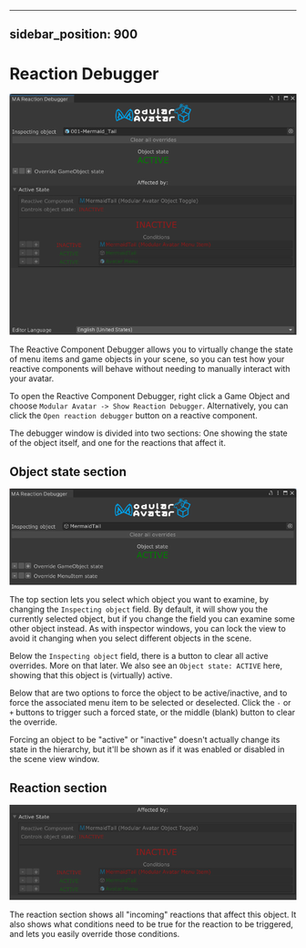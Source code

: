 ﻿
---
sidebar_position: 900
---

# Reaction Debugger

![Reaction Debugger](debugger-main-0.png)

The Reactive Component Debugger allows you to virtually change the state of menu items and game objects in your scene,
so you can test how your reactive components will behave without needing to manually interact with your avatar.

To open the Reactive Component Debugger,  right click a Game Object and choose `Modular Avatar -> Show Reaction Debugger`.
Alternatively, you can click the `Open reaction debugger` button on a reactive component.

The debugger window is divided into two sections: One showing the state of the object itself, and one for the reactions
that affect it.

## Object state section

![Top section of the debugger](top-section.png)

The top section lets you select which object you want to examine, by changing the `Inspecting object` field. By default,
it will show you the currently selected object, but if you change the field you can examine some other object instead.
As with inspector windows, you can lock the view to avoid it changing when you select different objects in the scene.

Below the `Inspecting object` field, there is a button to clear all active overrides. More on that later. We also see an
`Object state: ACTIVE` here, showing that this object is (virtually) active.

Below that are two options to force the object to be active/inactive, and to force the associated menu item to be selected
or deselected. Click the `-` or `+` buttons to trigger such a forced state, or the middle (blank) button to clear the
override.

Forcing an object to be "active" or "inactive" doesn't actually change its state in the hierarchy, but it'll be shown as
if it was enabled or disabled in the scene view window.

## Reaction section

![Bottom section of the debugger](bottom-section.png)

The reaction section shows all "incoming" reactions that affect this object. It also shows what conditions need to be
true for the reaction to be triggered, and lets you easily override those conditions.